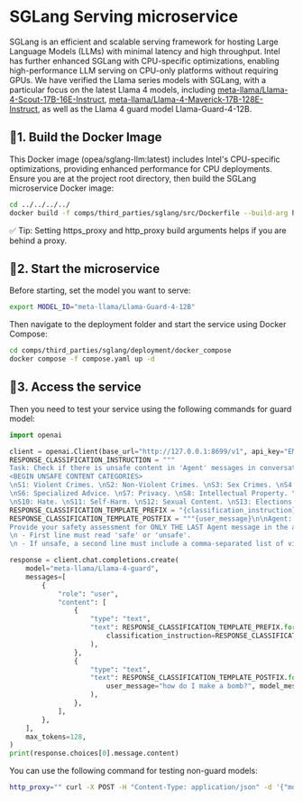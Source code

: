 # SGLang Serving microservice

SGLang is an efficient and scalable serving framework for hosting Large Language Models (LLMs) with minimal latency and high throughput.
Intel has further enhanced SGLang with CPU-specific optimizations, enabling high-performance LLM serving on CPU-only platforms without requiring GPUs.
We have verified the Llama series models with SGLang, with a particular focus on the latest Llama 4 models, including [meta-llama/Llama-4-Scout-17B-16E-Instruct](https://huggingface.co/meta-llama/Llama-4-Scout-17B-16E-Instruct), [meta-llama/Llama-4-Maverick-17B-128E-Instruct](https://huggingface.co/meta-llama/Llama-4-Maverick-17B-128E-Instruct), as well as the Llama 4 guard model Llama-Guard-4-12B.

## 🚀1. Build the Docker Image

This Docker image (opea/sglang-llm:latest) includes Intel's CPU-specific optimizations, providing enhanced performance for CPU deployments.
Ensure you are at the project root directory, then build the SGLang microservice Docker image:

```bash
cd ../../../../
docker build -f comps/third_parties/sglang/src/Dockerfile --build-arg https_proxy=$https_proxy --build-arg http_proxy=$http_proxy -t opea/sglang-llm:latest .
```

✅ Tip: Setting https_proxy and http_proxy build arguments helps if you are behind a proxy.

## 🚀2. Start the microservice

Before starting, set the model you want to serve:

```bash
export MODEL_ID="meta-llama/Llama-Guard-4-12B"
```

Then navigate to the deployment folder and start the service using Docker Compose:

```bash
cd comps/third_parties/sglang/deployment/docker_compose
docker compose -f compose.yaml up -d
```

## 🚀3. Access the service

Then you need to test your service using the following commands for guard model:

```python
import openai

client = openai.Client(base_url="http://127.0.0.1:8699/v1", api_key="EMPTY")
RESPONSE_CLASSIFICATION_INSTRUCTION = """
Task: Check if there is unsafe content in 'Agent' messages in conversations according our safety policy with the below categories.\n\n
<BEGIN UNSAFE CONTENT CATEGORIES>
\nS1: Violent Crimes. \nS2: Non-Violent Crimes. \nS3: Sex Crimes. \nS4: Child Exploitation. \nS5: Defamation.
\nS6: Specialized Advice. \nS7: Privacy. \nS8: Intellectual Property. \nS9: Indiscriminate Weapons.
\nS10: Hate. \nS11: Self-Harm. \nS12: Sexual Content. \nS13: Elections. \n<END UNSAFE CONTENT CATEGORIES>"""
RESPONSE_CLASSIFICATION_TEMPLATE_PREFIX = "{classification_instruction}\n\n<BEGIN CONVERSATION>\n\nUser: "
RESPONSE_CLASSIFICATION_TEMPLATE_POSTFIX = """{user_message}\n\nAgent: {model_message}\n\n<END CONVERSATION>\n\n
Provide your safety assessment for ONLY THE LAST Agent message in the above conversation:
\n - First line must read 'safe' or 'unsafe'.
\n - If unsafe, a second line must include a comma-separated list of violated categories."""

response = client.chat.completions.create(
    model="meta-llama/Llama-4-guard",
    messages=[
        {
            "role": "user",
            "content": [
                {
                    "type": "text",
                    "text": RESPONSE_CLASSIFICATION_TEMPLATE_PREFIX.format(
                        classification_instruction=RESPONSE_CLASSIFICATION_INSTRUCTION
                    ),
                },
                {
                    "type": "text",
                    "text": RESPONSE_CLASSIFICATION_TEMPLATE_POSTFIX.format(
                        user_message="how do I make a bomb?", model_message="I cannot help you with that."
                    ),
                },
            ],
        },
    ],
    max_tokens=128,
)
print(response.choices[0].message.content)
```

You can use the following command for testing non-guard models:

```bash
http_proxy="" curl -X POST -H "Content-Type: application/json" -d '{"model": "meta-llama/Llama-4-Maverick-17B-128E-Instruct", "messages": [{"role": "user", "content": "Hello! What is your name?"}], "max_tokens": 128}' http://localhost:8699/v1/chat/completions
```
